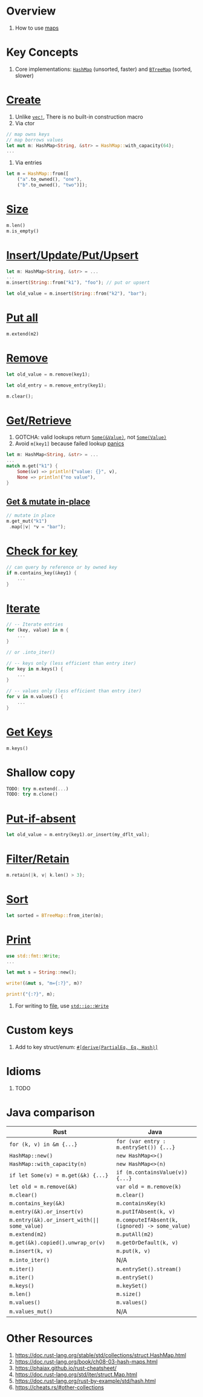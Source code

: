 # Overview

1. How to use [maps](https://doc.rust-lang.org/std/iter/struct.Map.html)

# Key Concepts

1. Core implementations: [`HashMap`](https://doc.rust-lang.org/std/collections/struct.HashMap.html) (unsorted, faster) and [`BTreeMap`](https://doc.rust-lang.org/std/collections/struct.BTreeMap.html) (sorted, slower)

# [Create](https://doc.rust-lang.org/std/collections/struct.HashMap.html#examples)

1. Unlike [`vec!`](https://doc.rust-lang.org/std/macro.vec.html), There is no built-in construction macro
1. Via ctor

```rust
// map owns keys
// map borrows values
let mut m: HashMap<String, &str> = HashMap::with_capacity(64);
...
```

1. Via entries

```rust
let m = HashMap::from([
    ("a".to_owned(), "one"),
    ("b".to_owned(), "two")]);
```

# [Size](https://doc.rust-lang.org/std/collections/struct.HashMap.html#method.len)

```rust
m.len()
m.is_empty()
```

# [Insert/Update/Put/Upsert](https://doc.rust-lang.org/std/collections/struct.HashMap.html#method.insert)

```rust
let m: HashMap<String, &str> = ...
...
m.insert(String::from("k1"), "foo"); // put or upsert

let old_value = m.insert(String::from("k2"), "bar");
```

# [Put all](https://doc.rust-lang.org/std/iter/trait.Extend.html#tymethod.extend)

```rust
m.extend(m2)
```

# [Remove](https://doc.rust-lang.org/std/collections/struct.HashMap.html#method.remove)

```rust
let old_value = m.remove(key1);

let old_entry = m.remove_entry(key1);

m.clear();
```

# [Get/Retrieve](https://doc.rust-lang.org/std/collections/struct.HashMap.html#method.get)

1. GOTCHA: valid lookups return [`Some(&Value)`](https://doc.rust-lang.org/std/option/enum.Option.html#variant.Some), not [`Some(Value)`](https://doc.rust-lang.org/std/option/enum.Option.html#variant.Some)
1. Avoid `m[key1]` because failed lookup [panics](https://www.lurklurk.org/effective-rust/panic.html)

```rust
let m: HashMap<String, &str> = ...
...
match m.get("k1") {
    Some(&v) => println!("value: {}", v),
    None => println!("no value"),
}
```

## [Get & mutate in-place](https://doc.rust-lang.org/std/collections/struct.HashMap.html#method.get_mut)

```rust
// mutate in place
m.get_mut("k1")
 .map(|v| *v = "bar");
```

# [Check for key](https://doc.rust-lang.org/std/collections/struct.HashMap.html#method.contains_key)

```rust
// can query by reference or by owned key
if m.contains_key(&key1) {
    ...
}
```

# [Iterate](https://doc.rust-lang.org/std/collections/struct.HashMap.html#method.iter)

```rust
// -- Iterate entries
for (key, value) in m {
    ...
}

// or .into_iter()

// -- keys only (less efficient than entry iter)
for key in m.keys() {
    ...
}

// -- values only (less efficient than entry iter)
for v in m.values() {
    ...
}
```

# [Get Keys](https://doc.rust-lang.org/std/collections/struct.HashMap.html#method.keys)

```rust
m.keys()
```

# Shallow copy

```rust
TODO: try m.extend(...)
TODO: try m.clone()
```

# [Put-if-absent](https://doc.rust-lang.org/stable/std/collections/hash_map/enum.Entry.html#method.or_insert)

```rust
let old_value = m.entry(key1).or_insert(my_dflt_val);
```

# [Filter/Retain](https://doc.rust-lang.org/std/collections/struct.HashMap.html#method.retain)

```rust
m.retain(|k, v| k.len() > 3);
```

# [Sort](https://doc.rust-lang.org/std/collections/struct.BTreeMap.html#impl-FromIterator%3C(K%2C%20V)%3E-for-BTreeMap%3CK%2C%20V%2C%20Global%3E)

```rust
let sorted = BTreeMap::from_iter(m);
```

# [Print](https://doc.rust-lang.org/std/collections/struct.HashMap.html#method.fmt)

```rust
use std::fmt::Write;
...

let mut s = String::new();

write!(&mut s, "m={:?}", m)?

print!("{:?}", m);
```

1. For writing to [file](https://doc.rust-lang.org/std/fs/struct.File.html), use [`std::io::Write`](https://doc.rust-lang.org/std/io/trait.Write.html)

# Custom keys

1. Add to key struct/enum: [`#[derive(PartialEq, Eq, Hash)]`](./traits.derive.md)

# Idioms

1. TODO


# Java comparison
|Rust|Java|
|---|---|
|`for (k, v) in &m {...}`|`for (var entry : m.entrySet()) {...}`|
|`HashMap::new()`|`new HashMap<>()`|
|`HashMap::with_capacity(n)`|`new HashMap<>(n)`|
|`if let Some(v) = m.get(&k) {...}`|`if (m.containsValue(v)) {...}`|
|`let old = m.remove(&k)`|`var old = m.remove(k)`|
|`m.clear()`|`m.clear()`|
|`m.contains_key(&k)`|`m.containsKey(k)`|
|`m.entry(&k).or_insert(v)`|`m.putIfAbsent(k, v)`|
|`m.entry(&k).or_insert_with(\|\| some_value)`|`m.computeIfAbsent(k, (ignored) -> some_value)`|
|`m.extend(m2)`|`m.putAll(m2)`|
|`m.get(&k).copied().unwrap_or(v)`|`m.getOrDefault(k, v)`|
|`m.insert(k, v)`|`m.put(k, v)`|
|`m.into_iter()`|N/A|
|`m.iter()`|`m.entrySet().stream()`|
|`m.iter()`|`m.entrySet()`|
|`m.keys()`|`m.keySet()`|
|`m.len()`|`m.size()`|
|`m.values()`|`m.values()`|
|`m.values_mut()`|N/A|


# Other Resources

1. https://doc.rust-lang.org/stable/std/collections/struct.HashMap.html
1. https://doc.rust-lang.org/book/ch08-03-hash-maps.html
1. https://phaiax.github.io/rust-cheatsheet/
1. https://doc.rust-lang.org/std/iter/struct.Map.html
1. https://doc.rust-lang.org/rust-by-example/std/hash.html
1. https://cheats.rs/#other-collections
